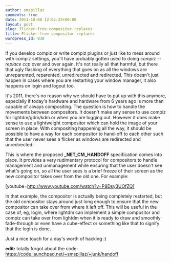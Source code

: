 ```yaml
---
author: smspillaz
comments: true
date: 2011-10-08 12:02:23+00:00
layout: post
slug: flicker-free-compositor-replaces
title: Flicker-free compositor replaces
wordpress_id: 838
---
```


If you develop compiz or write compiz plugins or just like to mess around with compiz settings, you'll have probably gotten used to doing _compiz --replace ccp_ over and over again. It's not really all that harmful, but there that ugly flashing of everything that goes on as all the windows are unreparented, reparented, unredirected and redirected. This doesn't just happen in cases where you are restarting your window manager, it also happens on login and logout too.

It's 2011, there's no reason why we should have to put up with this anymore, especially if today's hardware and hardware from 6 years ago is more than capable of always compositing. The question is how to handle the movements between compositors. It doesn't make any sense to use compiz for lightdm/gdm/kdm or when you are logging out. However it does make sense to use a lightweight compositor which can hold the image of your screen in place. With compositing happening all the way, it should be possible to have a way for each compositor to hand-off to each other such that the user never sees a flicker as windows are redirected and unredirected.

This is where the proposed **_NET_CM_HANDOFF** specification comes into place. It provides a very rudimentary protocol for compositors to handle management and unmanagement while ensuring that the user doesn't see what's going on, so all the user sees is a brief freeze of their screen as the new compositor takes over from the old one. For example:

[youtube=http://www.youtube.com/watch?v=P8Dsy3UOfZQ]

In that example, the compositor is actually being completely restarted, but the old compositor stays around just long enough to ensure that the new compositor can take over from where it left off. This will be useful in the case of, eg, login, where lightdm can implement a simple compositor and compiz can take over from lightdm when it is ready to draw and smoothly fade-through or even have a cube-effect or something like that to signify that the login is done.

Just a nice touch for a day's worth of hacking :)

**edit:** totally forgot about the code: https://code.launchpad.net/~smspillaz/+junk/handoff
